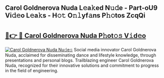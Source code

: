 ## Carol Goldnerova Nuda L𝚎a𝚔ed N𝚞𝚍e - Part-oU9 Vi𝚍𝚎o L𝚎a𝚔s - H𝚘𝚝 O𝚗𝚕yf𝚊ns P𝚑𝚘tos ZcqQi

# <h2><a href="http://kf1r6o1.oniu.top/?m=Carol+Goldnerova+Nuda">🔗👉 🔴 Carol Goldnerova Nuda P𝚑ot𝚘𝚜 V𝚒d𝚎o</a></h2>

[![Carol Goldnerova Nuda Nu𝚍e𝚜](https://i.imgur.com/0qMVB7G.gif)](http://kf1r6o1.oniu.top/?m=Carol+Goldnerova+Nuda)
Social media innovator Carol Goldnerova Nuda, acclaimed for disseminating dance and lifestyle knowledge, through presentations and personal blogs. Trailblazing engineer Carol Goldnerova Nuda, recognized for their innovative solutions and commitment to progress in the field of engineering.  
